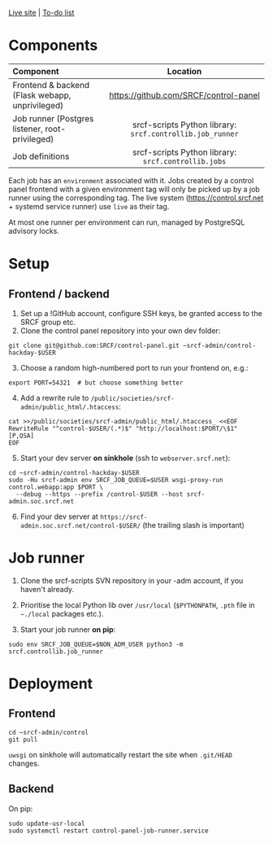 [Live site](https://control.srcf.net) | [To-do list](https://kanboard.srcf.net/board/1)

# Components

|Component|Location|
|:--------|:------:|
|Frontend & backend (Flask webapp, unprivileged)|https://github.com/SRCF/control-panel|
|Job runner (Postgres listener, root-privileged)|srcf-scripts Python library: `srcf.controllib.job_runner`|
|Job definitions|srcf-scripts Python library: `srcf.controllib.jobs`|

Each job has an `environment` associated with it.  Jobs created by a control panel frontend with a given environment tag will only be picked up by a job runner using the corresponding tag.  The live system (https://control.srcf.net + systemd service runner) use `live` as their tag.

At most one runner per environment can run, managed by PostgreSQL advisory locks.

# Setup

## Frontend / backend

1. Set up a !GitHub account, configure SSH keys, be granted access to the SRCF group etc.
2. Clone the control panel repository into your own dev folder:
```
git clone git@github.com:SRCF/control-panel.git ~srcf-admin/control-hackday-$USER
```
3. Choose a random high-numbered port to run your frontend on, e.g.:
```
export PORT=54321  # but choose something better
```
4. Add a rewrite rule to `/public/societies/srcf-admin/public_html/.htaccess`:
```
cat >>/public/societies/srcf-admin/public_html/.htaccess_ <<EOF
RewriteRule "^control-$USER/(.*)$" "http://localhost:$PORT/\$1" [P,QSA]
EOF
```
5. Start your dev server **on sinkhole** (ssh to `webserver.srcf.net`):
```
cd ~srcf-admin/control-hackday-$USER
sudo -Hu srcf-admin env SRCF_JOB_QUEUE=$USER wsgi-proxy-run control.webapp:app $PORT \
  --debug --https --prefix /control-$USER --host srcf-admin.soc.srcf.net
```
6. Find your dev server at `https://srcf-admin.soc.srcf.net/control-$USER/` (the trailing slash is important)

# Job runner

 1. Clone the srcf-scripts SVN repository in your -adm account, if you haven't already.

 2. Prioritise the local Python lib over `/usr/local` (`$PYTHONPATH`, `.pth` file in `~./local` packages etc.).

 3. Start your job runner **on pip**:
```
sudo env SRCF_JOB_QUEUE=$NON_ADM_USER python3 -m srcf.controllib.job_runner
```


# Deployment
## Frontend

```
cd ~srcf-admin/control
git pull
```

`uwsgi` on sinkhole will automatically restart the site when `.git/HEAD` changes.

## Backend

On pip:

```
sudo update-usr-local
sudo systemctl restart control-panel-job-runner.service
```
